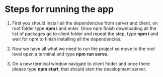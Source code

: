 # Steps for running the app

1) First you should install all the dependencies from server and client, on root folder type **npm i** and enter. Once npm finish downloading all the list of packages go to client folder
and repeat the step, type **npm i** and wait for npm to finish installing all the dependencies.

2) Now we have all what we need to run the project so move to the root level open a terminal and type **npm run serve**.

3) On a new terminal window navigate to client folder and once there please type **npm start**, that should start the development server.
